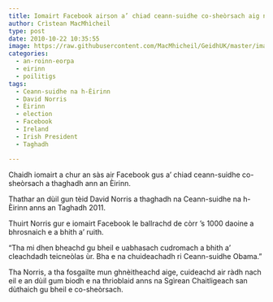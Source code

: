 ```yaml
---
title: Iomairt Facebook airson a’ chiad ceann-suidhe co-sheòrsach aig na h-Èirinn
author: Crìstean MacMhìcheil
type: post
date: 2010-10-22 10:35:55
image: https://raw.githubusercontent.com/MacMhicheil/GeidhUK/master/images/2010-10-22-iomairt-facebook-airson-a-chiad-ceann-suidhe-co-sheorsach-aig-na-h-eirinn.jpg
categories:
  - an-roinn-eorpa
  - eirinn
  - poilitigs
tags:
  - Ceann-suidhe na h-Èirinn
  - David Norris
  - Èirinn
  - election
  - Facebook
  - Ireland
  - Irish President
  - Taghadh

---
```

Chaidh iomairt a chur an sàs air Facebook gus a&#8217; chiad ceann-suidhe co-sheòrsach a thaghadh ann an Èirinn.

<!--more-->

Thathar an dùil gun tèid David Norris a thaghadh na Ceann-suidhe na h-Èirinn anns an Taghadh 2011.

Thuirt Norris gur e iomairt Facebook le ballrachd de còrr &#8217;s 1000 daoine a bhrosnaich e a bhith a&#8217; ruith.

&#8220;Tha mi dhen bheachd gu bheil e uabhasach cudromach a bhith a&#8217; cleachdadh teicneòlas ùr. Bha e na chuideachadh ri Ceann-suidhe Obama.&#8221;

Tha Norris, a tha fosgailte mun ghnèitheachd aige, cuideachd air ràdh nach eil e an dùil gum biodh e na thrioblaid anns na Sgìrean Chaitligeach san dùthaich gu bheil e co-sheòrsach.
